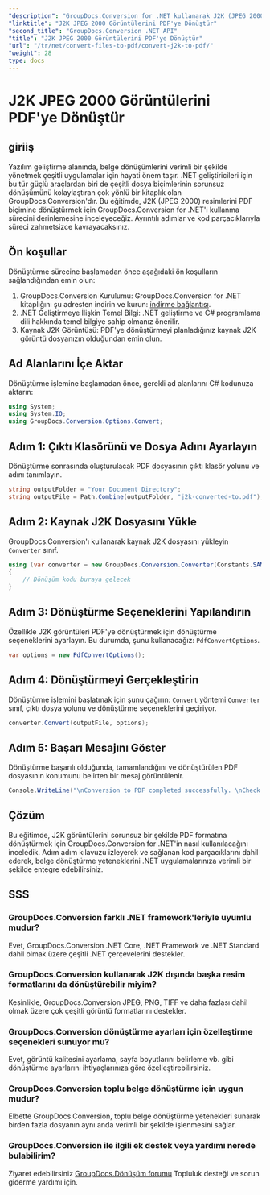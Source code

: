 ```yaml
---
"description": "GroupDocs.Conversion for .NET kullanarak J2K (JPEG 2000) görüntülerini zahmetsizce PDF'ye nasıl dönüştüreceğinizi öğrenin. Adım adım eğitim dahildir."
"linktitle": "J2K JPEG 2000 Görüntülerini PDF'ye Dönüştür"
"second_title": "GroupDocs.Conversion .NET API"
"title": "J2K JPEG 2000 Görüntülerini PDF'ye Dönüştür"
"url": "/tr/net/convert-files-to-pdf/convert-j2k-to-pdf/"
"weight": 28
type: docs
---
```

# J2K JPEG 2000 Görüntülerini PDF'ye Dönüştür

## giriiş
Yazılım geliştirme alanında, belge dönüşümlerini verimli bir şekilde yönetmek çeşitli uygulamalar için hayati önem taşır. .NET geliştiricileri için bu tür güçlü araçlardan biri de çeşitli dosya biçimlerinin sorunsuz dönüşümünü kolaylaştıran çok yönlü bir kitaplık olan GroupDocs.Conversion'dır. Bu eğitimde, J2K (JPEG 2000) resimlerini PDF biçimine dönüştürmek için GroupDocs.Conversion for .NET'i kullanma sürecini derinlemesine inceleyeceğiz. Ayrıntılı adımlar ve kod parçacıklarıyla süreci zahmetsizce kavrayacaksınız.
## Ön koşullar
Dönüştürme sürecine başlamadan önce aşağıdaki ön koşulların sağlandığından emin olun:
1. GroupDocs.Conversion Kurulumu: GroupDocs.Conversion for .NET kitaplığını şu adresten indirin ve kurun: [indirme bağlantısı](https://releases.groupdocs.com/conversion/net/).
2. .NET Geliştirmeye İlişkin Temel Bilgi: .NET geliştirme ve C# programlama dili hakkında temel bilgiye sahip olmanız önerilir.
3. Kaynak J2K Görüntüsü: PDF'ye dönüştürmeyi planladığınız kaynak J2K görüntü dosyanızın olduğundan emin olun.

## Ad Alanlarını İçe Aktar
Dönüştürme işlemine başlamadan önce, gerekli ad alanlarını C# kodunuza aktarın:
```csharp
using System;
using System.IO;
using GroupDocs.Conversion.Options.Convert;
```

## Adım 1: Çıktı Klasörünü ve Dosya Adını Ayarlayın
Dönüştürme sonrasında oluşturulacak PDF dosyasının çıktı klasör yolunu ve adını tanımlayın.
```csharp
string outputFolder = "Your Document Directory";
string outputFile = Path.Combine(outputFolder, "j2k-converted-to.pdf");
```
## Adım 2: Kaynak J2K Dosyasını Yükle
GroupDocs.Conversion'ı kullanarak kaynak J2K dosyasını yükleyin `Converter` sınıf.
```csharp
using (var converter = new GroupDocs.Conversion.Converter(Constants.SAMPLE_J2K))
{
    // Dönüşüm kodu buraya gelecek
}
```
## Adım 3: Dönüştürme Seçeneklerini Yapılandırın
Özellikle J2K görüntüleri PDF'ye dönüştürmek için dönüştürme seçeneklerini ayarlayın. Bu durumda, şunu kullanacağız: `PdfConvertOptions`.
```csharp
var options = new PdfConvertOptions();
```
## Adım 4: Dönüştürmeyi Gerçekleştirin
Dönüştürme işlemini başlatmak için şunu çağırın: `Convert` yöntemi `Converter` sınıf, çıktı dosya yolunu ve dönüştürme seçeneklerini geçiriyor.
```csharp
converter.Convert(outputFile, options);
```
## Adım 5: Başarı Mesajını Göster
Dönüştürme başarılı olduğunda, tamamlandığını ve dönüştürülen PDF dosyasının konumunu belirten bir mesaj görüntülenir.
```csharp
Console.WriteLine("\nConversion to PDF completed successfully. \nCheck output in {0}", outputFolder);
```

## Çözüm
Bu eğitimde, J2K görüntülerini sorunsuz bir şekilde PDF formatına dönüştürmek için GroupDocs.Conversion for .NET'in nasıl kullanılacağını inceledik. Adım adım kılavuzu izleyerek ve sağlanan kod parçacıklarını dahil ederek, belge dönüştürme yeteneklerini .NET uygulamalarınıza verimli bir şekilde entegre edebilirsiniz.
## SSS
### GroupDocs.Conversion farklı .NET framework'leriyle uyumlu mudur?
Evet, GroupDocs.Conversion .NET Core, .NET Framework ve .NET Standard dahil olmak üzere çeşitli .NET çerçevelerini destekler.
### GroupDocs.Conversion kullanarak J2K dışında başka resim formatlarını da dönüştürebilir miyim?
Kesinlikle, GroupDocs.Conversion JPEG, PNG, TIFF ve daha fazlası dahil olmak üzere çok çeşitli görüntü formatlarını destekler.
### GroupDocs.Conversion dönüştürme ayarları için özelleştirme seçenekleri sunuyor mu?
Evet, görüntü kalitesini ayarlama, sayfa boyutlarını belirleme vb. gibi dönüştürme ayarlarını ihtiyaçlarınıza göre özelleştirebilirsiniz.
### GroupDocs.Conversion toplu belge dönüştürme için uygun mudur?
Elbette GroupDocs.Conversion, toplu belge dönüştürme yetenekleri sunarak birden fazla dosyanın aynı anda verimli bir şekilde işlenmesini sağlar.
### GroupDocs.Conversion ile ilgili ek destek veya yardımı nerede bulabilirim?
Ziyaret edebilirsiniz [GroupDocs.Dönüşüm forumu](https://forum.groupdocs.com/c/conversion/11) Topluluk desteği ve sorun giderme yardımı için.